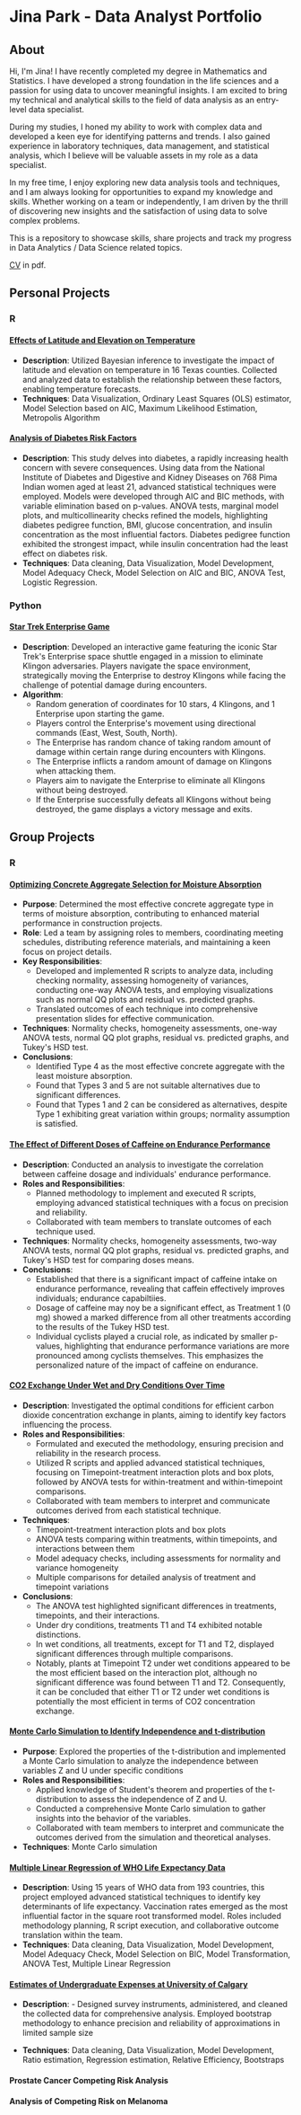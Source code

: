 # Jina Park - Data Analyst Portfolio
## About
Hi, I'm Jina! I have recently completed my degree in Mathematics and Statistics. I have developed a strong foundation in the life sciences and a passion for using data to uncover meaningful insights. I am excited to bring my technical and analytical skills to the field of data analysis as an entry-level data specialist.

During my studies, I honed my ability to work with complex data and developed a keen eye for identifying patterns and trends. I also gained experience in laboratory techniques, data management, and statistical analysis, which I believe will be valuable assets in my role as a data specialist.

In my free time, I enjoy exploring new data analysis tools and techniques, and I am always looking for opportunities to expand my knowledge and skills. Whether working on a team or independently, I am driven by the thrill of discovering new insights and the satisfaction of using data to solve complex problems.

This is a repository to showcase skills, share projects and track my progress in Data Analytics / Data Science related topics.


[CV](https://github.com/jinapark2150/Portfolio_Jina-Park/blob/Projects/loaf) in pdf.

## Personal Projects

### R
#### [Effects of Latitude and Elevation on Temperature](https://github.com/jinapark2150/Portfolio_Jina-Park/blob/main/Effects%20of%20Latitude%20and%20Elevation%20on%20Temperature.pdf)
* **Description**: Utilized Bayesian inference to investigate the impact of latitude and elevation on temperature in 16 Texas counties. Collected and analyzed data to establish the relationship between these factors, enabling temperature forecasts.
* **Techniques**: Data Visualization, Ordinary Least Squares (OLS) estimator, Model Selection based on AIC, Maximum Likelihood Estimation, Metropolis Algorithm

#### [Analysis of Diabetes Risk Factors](https://github.com/jinapark2150/Portfolio_Jina-Park/blob/main/Analysis%20of%20Diabetes%20Risk%20Factors.pdf)
* **Description**: This study delves into diabetes, a rapidly increasing health concern with severe consequences. Using data from the National Institute of Diabetes and Digestive and Kidney Diseases on 768 Pima Indian women aged at least 21, advanced statistical techniques were employed. Models were developed through AIC and BIC methods, with variable elimination based on p-values. ANOVA tests, marginal model plots, and multicollinearity checks refined the models, highlighting diabetes pedigree function, BMI, glucose concentration, and insulin concentration as the most influential factors. Diabetes pedigree function exhibited the strongest impact, while insulin concentration had the least effect on diabetes risk.
* **Techniques**: Data cleaning, Data Visualization, Model Development, Model Adequacy Check, Model Selection on AIC and BIC, ANOVA Test, Logistic Regression.



### Python
#### [Star Trek Enterprise Game](https://github.com/jinapark2150/Portfolio_Jina-Park/blob/main/Star%20trek%20enterprise%20game.py)
* **Description**: Developed an interactive game featuring the iconic Star Trek's Enterprise space shuttle engaged in a mission to eliminate Klingon adversaries. Players navigate the space environment, strategically moving the Enterprise to destroy Klingons while facing the challenge of potential damage during encounters.
* **Algorithm**:
  + Random generation of coordinates for 10 stars, 4 Klingons, and 1 Enterprise upon starting the game.
  + Players control the Enterprise's movement using directional commands (East, West, South, North).
  + The Enterprise has random chance of taking random amount of damage within certain range during encounters with Klingons.
  + The Enterprise inflicts a random amount of damage on Klingons when attacking them.
  + Players aim to navigate the Enterprise to eliminate all Klingons without being destroyed.
  + If the Enterprise successfully defeats all Klingons without being destroyed, the game displays a victory message and exits.


## Group Projects
### R
#### [Optimizing Concrete Aggregate Selection for Moisture Absorption](https://github.com/jinapark2150/Portfolio_Jina-Park/blob/c35875dad891693cb9c16fef21036cdb7c81f604/Optimizing%20Concrete%20Aggregate%20Selection%20for%20Moisture%20Absorption.R)
* **Purpose**: Determined the most effective concrete aggregate type in terms of moisture absorption, contributing to enhanced material performance in construction projects.
* **Role**: Led a team by assigning roles to members, coordinating meeting schedules, distributing reference materials, and maintaining a keen focus on project details.
* **Key Responsibilities**:
  + Developed and implemented R scripts to analyze data, including checking normality, assessing homogeneity of variances, conducting one-way ANOVA tests, and employing visualizations such as normal QQ plots and residual vs. predicted graphs.
  + Translated outcomes of each technique into comprehensive presentation slides for effective communication.
* **Techniques**: Normality checks, homogeneity assessments, one-way ANOVA tests, normal QQ plot graphs, residual vs. predicted graphs, and Tukey's HSD test.
* **Conclusions**:
  + Identified Type 4 as the most effective concrete aggregate with the least moisture absorption.
  + Found that Types 3 and 5 are not suitable alternatives due to significant differences.
  + Found that Types 1 and 2 can be considered as alternatives, despite Type 1 exhibiting great variation within groups; normality assumption is satisfied.

#### [The Effect of Different Doses of Caffeine on Endurance Performance](https://github.com/jinapark2150/Portfolio_Jina-Park/blob/main/The%20Effect%20of%20Different%20Doses%20of%20Caffeine%20on%20Endurance%20PerformanceR)
* **Description**: Conducted an analysis to investigate the correlation between caffeine dosage and individuals' endurance performance.
* **Roles and Responsibilities**:
  + Planned methodology to implement and executed R scripts, employing advanced statistical techniques with a focus on precision and reliability.
  + Collaborated with team members to translate outcomes of each technique used.
* **Techniques**: Normality checks, homogeneity assessments, two-way ANOVA tests, normal QQ plot graphs, residual vs. predicted graphs, and Tukey's HSD test for comparing doses means.
* **Conclusions**:
  + Established that there is a significant impact of caffeine intake on endurance performance, revealing that caffein effectively improves individuals; endurance capabiltiies.
  + Dosage of caffeine may noy be a significant effect, as Treatment 1 (0 mg) showed a marked difference from all other treatments according to the results of the Tukey HSD test.
  + Individual cyclists played a crucial role, as indicated by smaller p-values, highlighting that endurance performance variations are more pronounced among cyclists themselves. This emphasizes the personalized nature of the impact of caffeine on endurance.

#### [CO2 Exchange Under Wet and Dry Conditions Over Time](https://github.com/jinapark2150/Portfolio_Jina-Park/blob/main/CO2%20Exchange%20Under%20Wet%20and%20Dry%20Conditions%20Over%20Time.R)
* **Description**: Investigated the optimal conditions for efficient carbon dioxide concentration exchange in plants, aiming to identify key factors influencing the process.
* **Roles and Responsibilities**:
  + Formulated and executed the methodology, ensuring precision and reliability in the research process.
  + Utilized R scripts and applied advanced statistical techniques, focusing on Timepoint-treatment interaction plots and box plots, followed by ANOVA tests for within-treatment and within-timepoint comparisons.
  + Collaborated with team members to interpret and communicate outcomes derived from each statistical technique.
* **Techniques**:
  + Timepoint-treatment interaction plots and box plots
  + ANOVA tests comparing within treatments, within timepoints, and interactions between them
  + Model adequacy checks, including assessments for normality and variance homogeneity
  + Multiple comparisons for detailed analysis of treatment and timepoint variations
* **Conclusions**:
  + The ANOVA test highlighted significant differences in treatments, timepoints, and their interactions.
  + Under dry conditions, treatments T1 and T4 exhibited notable distinctions.
  + In wet conditions, all treatments, except for T1 and T2, displayed significant differences through multiple comparisons.
  + Notably, plants at Timepoint T2 under wet conditions appeared to be the most efficient based on the interaction plot, although no significant difference was found between T1 and T2. Consequently, it can be concluded that either T1 or T2 under wet conditions is potentially the most efficient in terms of CO2 concentration exchange.

#### [Monte Carlo Simulation to Identify Independence and t-distribution](https://github.com/jinapark2150/Portfolio_Jina-Park/blob/main/Monte%20Carlo%20Simulation%20to%20Identify%20Independence%20and%20t-distribution.pdf)
* **Purpose**: Explored the properties of the t-distribution and implemented a Monte Carlo simulation to analyze the independence between variables Z and U under specific conditions
* **Roles and Responsibilities**:
  + Applied knowledge of Student's theorem and properties of the t-distribution to assess the independence of Z and U.
  + Conducted a comprehensive Monte Carlo simulation to gather insights into the behavior of the variables.
  + Collaborated with team members to interpret and communicate the outcomes derived from the simulation and theoretical analyses.
* **Techniques**: Monte Carlo simulation

#### [Multiple Linear Regression of WHO Life Expectancy Data](https://github.com/jinapark2150/Portfolio_Jina-Park/blob/main/Multiple%20Linear%20Regression%20of%20WHO%20Life%20Expectancy%20Data.rmd)
* **Description**: Using 15 years of WHO data from 193 countries, this project employed advanced statistical techniques to identify key determinants of life expectancy. Vaccination rates emerged as the most influential factor in the square root transformed model. Roles included methodology planning, R script execution, and collaborative outcome translation within the team.
* **Techniques**: Data cleaning, Data Visualization, Model Development, Model Adequacy Check, Model Selection on BIC, Model Transformation, ANOVA Test, Multiple Linear Regression

#### [Estimates of Undergraduate Expenses at University of Calgary](https://github.com/jinapark2150/Portfolio_Jina-Park/blob/main/Estimates%20of%20Undergraduate%20Expenses%20at%20University%20of%20Calgary.rmd)
* **Description**: - Designed survey instruments, administered, and cleaned the collected data for comprehensive analysis. Employed bootstrap methodology to enhance precision and reliability of approximations in limited sample size

* **Techniques**: Data cleaning, Data Visualization, Model Development, Ratio estimation, Regression estimation, Relative Efficiency, Bootstraps

#### Prostate Cancer Competing Risk Analysis

#### Analysis of Competing Risk on Melanoma

